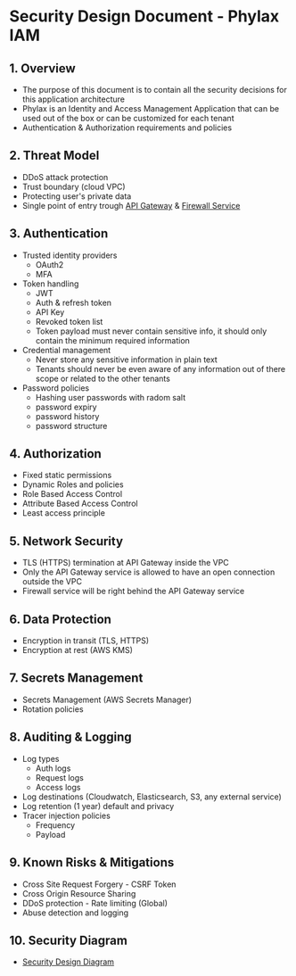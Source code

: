 # Security Design Document - Phylax IAM

## 1. Overview
-   The purpose of this document is to contain all the security decisions for this application architecture
-   Phylax is an Identity and Access Management Application that can be used out of the box or can be customized for each tenant
-   Authentication & Authorization requirements and policies

## 2. Threat Model
-   DDoS attack protection
-   Trust boundary (cloud VPC)
-   Protecting user's private data
-   Single point of entry trough [API Gateway](./Services/Aegis%20-%20API%20Gateway%20Service/) & [Firewall Service](./Services/Praeventus%20-%20API%20Firewall%20Service/)

## 3. Authentication
-   Trusted identity providers
    -   OAuth2
    -   MFA
-   Token handling
    -   JWT
    -   Auth & refresh token
    -   API Key
    -   Revoked token list
    -   Token payload must never contain sensitive info, it should only contain the minimum required information
-   Credential management 
    -   Never store any sensitive information in plain text
    -   Tenants should never be even aware of any information out of there scope or related to the other tenants
-   Password policies
    -   Hashing user passwords with radom salt
    -   password expiry
    -   password history
    -   password structure

## 4. Authorization
-   Fixed static permissions
-   Dynamic Roles and policies
-   Role Based Access Control
-   Attribute Based Access Control
-   Least access principle

## 5. Network Security
-   TLS (HTTPS) termination at API Gateway inside the VPC
-   Only the API Gateway service is allowed to have an open connection outside the VPC
-   Firewall service will be right behind the API Gateway service

## 6. Data Protection
-   Encryption in transit (TLS, HTTPS)
-   Encryption at rest (AWS KMS)

## 7. Secrets Management
-   Secrets Management (AWS Secrets Manager)
-   Rotation policies

## 8. Auditing & Logging
-   Log types
    -   Auth logs
    -   Request logs
    -   Access logs
-   Log destinations (Cloudwatch, Elasticsearch, S3, any external service)
-   Log retention (1 year) default and privacy
-   Tracer injection policies
    -   Frequency
    -   Payload

## 9. Known Risks & Mitigations
-   Cross Site Request Forgery - CSRF Token
-   Cross Origin Resource Sharing
-   DDoS protection - Rate limiting (Global)
-   Abuse detection and logging

## 10. Security Diagram
-   [Security Design Diagram](./Diagrams/img/security.design.png)